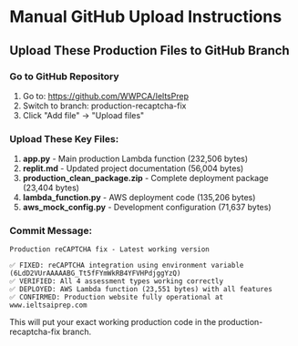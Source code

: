 # Manual GitHub Upload Instructions

## Upload These Production Files to GitHub Branch

### Go to GitHub Repository
1. Go to: https://github.com/WWPCA/IeltsPrep
2. Switch to branch: production-recaptcha-fix
3. Click "Add file" → "Upload files"

### Upload These Key Files:
1. **app.py** - Main production Lambda function (232,506 bytes)
2. **replit.md** - Updated project documentation (56,004 bytes)
3. **production_clean_package.zip** - Complete deployment package (23,404 bytes)
4. **lambda_function.py** - AWS deployment code (135,206 bytes)
5. **aws_mock_config.py** - Development configuration (71,637 bytes)

### Commit Message:
```
Production reCAPTCHA fix - Latest working version

✅ FIXED: reCAPTCHA integration using environment variable (6LdD2VUrAAAAABG_Tt5fFYmWkRB4YFVHPdjggYzQ)
✅ VERIFIED: All 4 assessment types working correctly
✅ DEPLOYED: AWS Lambda function (23,551 bytes) with all features
✅ CONFIRMED: Production website fully operational at www.ieltsaiprep.com
```

This will put your exact working production code in the production-recaptcha-fix branch.
